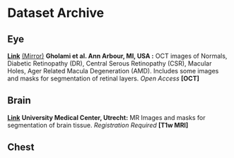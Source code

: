 # Dataset Archive

## Eye

[**Link**](https://dataverse.scholarsportal.info/dataverse/OCTID) [(Mirror)](https://www.openicpsr.org/openicpsr/project/108503/version/V1/view) **Gholami et al. Ann Arbour, MI, USA :** OCT images of Normals, Diabetic Retinopathy (DR), Central Serous Retinopathy (CSR), Macular Holes, Ager Related Macula Degeneration (AMD). Includes some images and masks for segmentation of retinal layers. *Open Access* **[OCT]**

## Brain

[**Link**](https://mrbrains13.isi.uu.nl/) **University Medical Center, Utrecht:** MR Images and masks for segmentation of brain tissue. *Registration Required* **[T1w MRI]**

## Chest
